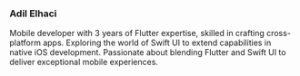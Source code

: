 ### Adil Elhaci


Mobile developer with 3 years of Flutter expertise, skilled in crafting cross-platform apps. Exploring the world of Swift UI to extend capabilities in native iOS development. Passionate about blending Flutter and Swift UI to deliver exceptional mobile experiences.

<!--
**AdilElhaci/AdilElhaci** is a ✨ _special_ ✨ repository because its `README.md` (this file) appears on your GitHub profile.

Here are some ideas to get you started:

- 🔭 I’m currently working on ...
- 🌱 I’m currently learning ...
- 👯 I’m looking to collaborate on ...
- 🤔 I’m looking for help with ...
- 💬 Ask me about ...
- 📫 How to reach me: ...
- 😄 Pronouns: ...
- ⚡ Fun fact: ...
-->
